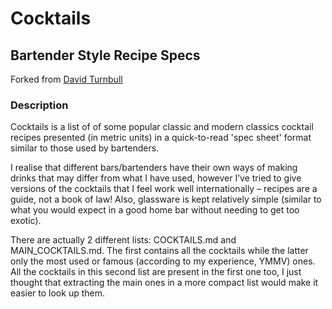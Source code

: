 # Cocktails

## Bartender Style Recipe Specs

Forked from [David Turnbull](http://dturnbull.org)

### Description

Cocktails is a list of of some popular classic and modern classics cocktail recipes presented (in metric units) in a quick-to-read 'spec sheet' format similar to those used by bartenders.

I realise that different bars/bartenders have their own ways of making drinks that may differ from what I have used, however I’ve tried to give versions of the cocktails that I feel work well internationally  – recipes are a guide, not a book of law! Also, glassware is kept relatively simple (similar to what you would expect in a good home bar without needing to get too exotic).

There are actually 2 different lists: COCKTAILS.md and MAIN\_COCKTAILS.md. The first contains all the cocktails while the latter only the most used or famous (according to my experience, YMMV) ones. All the cocktails in this second list are present in the first one too, I just thought that extracting the main ones in a more compact list would make it easier to look up them.
